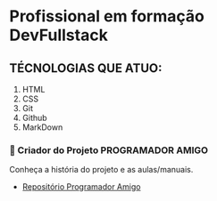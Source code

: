 # Profissional em formação DevFullstack

## TÉCNOLOGIAS QUE ATUO:

1. HTML
2. CSS
3. Git
4. Github
5. MarkDown

### 🚀 Criador do Projeto **PROGRAMADOR AMIGO**

Conheça a história do projeto e as aulas/manuais.

* [Repositório Programador Amigo](https://github.com/rodrusantu-dev/Programador-amigo) 




